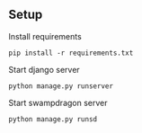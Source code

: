 Setup
------

Install requirements

    pip install -r requirements.txt


Start django server

    python manage.py runserver


Start swampdragon server

    python manage.py runsd